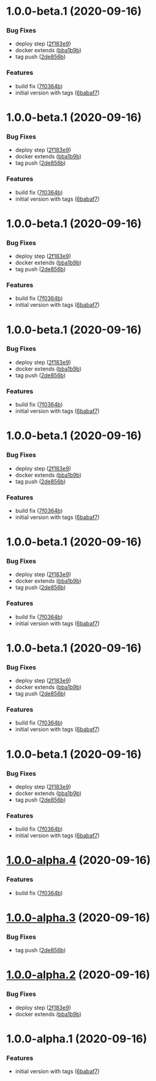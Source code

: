 # 1.0.0-beta.1 (2020-09-16)


### Bug Fixes

* deploy step ([2f183e9](https://git.emico.nl/hipex-services/docker-image-nginx/commit/2f183e9dc4d8e33c98cc73adba194fec64f82153))
* docker extends ([bba1b9b](https://git.emico.nl/hipex-services/docker-image-nginx/commit/bba1b9bda1f3f0b6a522205a168f903417f2c8f6))
* tag push ([2de856b](https://git.emico.nl/hipex-services/docker-image-nginx/commit/2de856bdbd360e9c78ac5efa0aab37302c16831f))


### Features

* build fix ([7f0364b](https://git.emico.nl/hipex-services/docker-image-nginx/commit/7f0364b7c90b0f13dfa6ee00bcc2a9edac61f1b5))
* initial version with tags ([6babaf7](https://git.emico.nl/hipex-services/docker-image-nginx/commit/6babaf74f6d5825446e9c0aa433a6ad395ff1035))

# 1.0.0-beta.1 (2020-09-16)


### Bug Fixes

* deploy step ([2f183e9](https://git.emico.nl/hipex-services/docker-image-nginx/commit/2f183e9dc4d8e33c98cc73adba194fec64f82153))
* docker extends ([bba1b9b](https://git.emico.nl/hipex-services/docker-image-nginx/commit/bba1b9bda1f3f0b6a522205a168f903417f2c8f6))
* tag push ([2de856b](https://git.emico.nl/hipex-services/docker-image-nginx/commit/2de856bdbd360e9c78ac5efa0aab37302c16831f))


### Features

* build fix ([7f0364b](https://git.emico.nl/hipex-services/docker-image-nginx/commit/7f0364b7c90b0f13dfa6ee00bcc2a9edac61f1b5))
* initial version with tags ([6babaf7](https://git.emico.nl/hipex-services/docker-image-nginx/commit/6babaf74f6d5825446e9c0aa433a6ad395ff1035))

# 1.0.0-beta.1 (2020-09-16)


### Bug Fixes

* deploy step ([2f183e9](https://git.emico.nl/hipex-services/docker-image-nginx/commit/2f183e9dc4d8e33c98cc73adba194fec64f82153))
* docker extends ([bba1b9b](https://git.emico.nl/hipex-services/docker-image-nginx/commit/bba1b9bda1f3f0b6a522205a168f903417f2c8f6))
* tag push ([2de856b](https://git.emico.nl/hipex-services/docker-image-nginx/commit/2de856bdbd360e9c78ac5efa0aab37302c16831f))


### Features

* build fix ([7f0364b](https://git.emico.nl/hipex-services/docker-image-nginx/commit/7f0364b7c90b0f13dfa6ee00bcc2a9edac61f1b5))
* initial version with tags ([6babaf7](https://git.emico.nl/hipex-services/docker-image-nginx/commit/6babaf74f6d5825446e9c0aa433a6ad395ff1035))

# 1.0.0-beta.1 (2020-09-16)


### Bug Fixes

* deploy step ([2f183e9](https://git.emico.nl/hipex-services/docker-image-nginx/commit/2f183e9dc4d8e33c98cc73adba194fec64f82153))
* docker extends ([bba1b9b](https://git.emico.nl/hipex-services/docker-image-nginx/commit/bba1b9bda1f3f0b6a522205a168f903417f2c8f6))
* tag push ([2de856b](https://git.emico.nl/hipex-services/docker-image-nginx/commit/2de856bdbd360e9c78ac5efa0aab37302c16831f))


### Features

* build fix ([7f0364b](https://git.emico.nl/hipex-services/docker-image-nginx/commit/7f0364b7c90b0f13dfa6ee00bcc2a9edac61f1b5))
* initial version with tags ([6babaf7](https://git.emico.nl/hipex-services/docker-image-nginx/commit/6babaf74f6d5825446e9c0aa433a6ad395ff1035))

# 1.0.0-beta.1 (2020-09-16)


### Bug Fixes

* deploy step ([2f183e9](https://git.emico.nl/hipex-services/docker-image-nginx/commit/2f183e9dc4d8e33c98cc73adba194fec64f82153))
* docker extends ([bba1b9b](https://git.emico.nl/hipex-services/docker-image-nginx/commit/bba1b9bda1f3f0b6a522205a168f903417f2c8f6))
* tag push ([2de856b](https://git.emico.nl/hipex-services/docker-image-nginx/commit/2de856bdbd360e9c78ac5efa0aab37302c16831f))


### Features

* build fix ([7f0364b](https://git.emico.nl/hipex-services/docker-image-nginx/commit/7f0364b7c90b0f13dfa6ee00bcc2a9edac61f1b5))
* initial version with tags ([6babaf7](https://git.emico.nl/hipex-services/docker-image-nginx/commit/6babaf74f6d5825446e9c0aa433a6ad395ff1035))

# 1.0.0-beta.1 (2020-09-16)


### Bug Fixes

* deploy step ([2f183e9](https://git.emico.nl/hipex-services/docker-image-nginx/commit/2f183e9dc4d8e33c98cc73adba194fec64f82153))
* docker extends ([bba1b9b](https://git.emico.nl/hipex-services/docker-image-nginx/commit/bba1b9bda1f3f0b6a522205a168f903417f2c8f6))
* tag push ([2de856b](https://git.emico.nl/hipex-services/docker-image-nginx/commit/2de856bdbd360e9c78ac5efa0aab37302c16831f))


### Features

* build fix ([7f0364b](https://git.emico.nl/hipex-services/docker-image-nginx/commit/7f0364b7c90b0f13dfa6ee00bcc2a9edac61f1b5))
* initial version with tags ([6babaf7](https://git.emico.nl/hipex-services/docker-image-nginx/commit/6babaf74f6d5825446e9c0aa433a6ad395ff1035))

# 1.0.0-beta.1 (2020-09-16)


### Bug Fixes

* deploy step ([2f183e9](https://git.emico.nl/hipex-services/docker-image-nginx/commit/2f183e9dc4d8e33c98cc73adba194fec64f82153))
* docker extends ([bba1b9b](https://git.emico.nl/hipex-services/docker-image-nginx/commit/bba1b9bda1f3f0b6a522205a168f903417f2c8f6))
* tag push ([2de856b](https://git.emico.nl/hipex-services/docker-image-nginx/commit/2de856bdbd360e9c78ac5efa0aab37302c16831f))


### Features

* build fix ([7f0364b](https://git.emico.nl/hipex-services/docker-image-nginx/commit/7f0364b7c90b0f13dfa6ee00bcc2a9edac61f1b5))
* initial version with tags ([6babaf7](https://git.emico.nl/hipex-services/docker-image-nginx/commit/6babaf74f6d5825446e9c0aa433a6ad395ff1035))

# 1.0.0-beta.1 (2020-09-16)


### Bug Fixes

* deploy step ([2f183e9](https://git.emico.nl/hipex-services/docker-image-nginx/commit/2f183e9dc4d8e33c98cc73adba194fec64f82153))
* docker extends ([bba1b9b](https://git.emico.nl/hipex-services/docker-image-nginx/commit/bba1b9bda1f3f0b6a522205a168f903417f2c8f6))
* tag push ([2de856b](https://git.emico.nl/hipex-services/docker-image-nginx/commit/2de856bdbd360e9c78ac5efa0aab37302c16831f))


### Features

* build fix ([7f0364b](https://git.emico.nl/hipex-services/docker-image-nginx/commit/7f0364b7c90b0f13dfa6ee00bcc2a9edac61f1b5))
* initial version with tags ([6babaf7](https://git.emico.nl/hipex-services/docker-image-nginx/commit/6babaf74f6d5825446e9c0aa433a6ad395ff1035))

# [1.0.0-alpha.4](https://git.emico.nl/hipex-services/docker-image-nginx/compare/v1.0.0-alpha.3...v1.0.0-alpha.4) (2020-09-16)


### Features

* build fix ([7f0364b](https://git.emico.nl/hipex-services/docker-image-nginx/commit/7f0364b7c90b0f13dfa6ee00bcc2a9edac61f1b5))

# [1.0.0-alpha.3](https://git.emico.nl/hipex-services/docker-image-nginx/compare/v1.0.0-alpha.2...v1.0.0-alpha.3) (2020-09-16)


### Bug Fixes

* tag push ([2de856b](https://git.emico.nl/hipex-services/docker-image-nginx/commit/2de856bdbd360e9c78ac5efa0aab37302c16831f))

# [1.0.0-alpha.2](https://git.emico.nl/hipex-services/docker-image-nginx/compare/v1.0.0-alpha.1...v1.0.0-alpha.2) (2020-09-16)


### Bug Fixes

* deploy step ([2f183e9](https://git.emico.nl/hipex-services/docker-image-nginx/commit/2f183e9dc4d8e33c98cc73adba194fec64f82153))
* docker extends ([bba1b9b](https://git.emico.nl/hipex-services/docker-image-nginx/commit/bba1b9bda1f3f0b6a522205a168f903417f2c8f6))

# 1.0.0-alpha.1 (2020-09-16)


### Features

* initial version with tags ([6babaf7](https://git.emico.nl/hipex-services/docker-image-nginx/commit/6babaf74f6d5825446e9c0aa433a6ad395ff1035))
